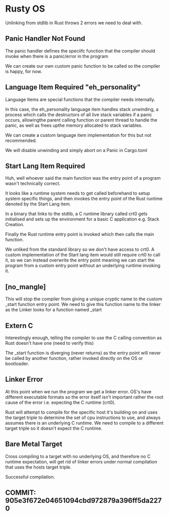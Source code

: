 
# Rusty OS

Unlinking from stdlib in Rust throws 2 errors we need to deal with.


## Panic Handler Not Found
The panic handler defines the speciifc function that the compiler should
invoke when there is a panic/error in the program

We can create our own custom panic function to be called so the compiler is happy, for now.

## Language Item Required "eh_personality"
Language Items are special functions that the compiler needs internally.

In this case, the eh_personality language item handles stack unwinding, a process
which calls the destructors of all live stack variables if a panic occurs, allowingthe parent calling function or parent thread to handle the panic, as well as frees upthe memory allocated to stack variables.

We can create a custom language item implementation for this but not recommended.

We will disable unwinding and simply abort on a Panic in Cargo.toml

## Start Lang Item Required
Huh, well whoever said the main function was the entry point of a program wasn't technically correct.

It looks like a runtime system needs to get called beforehand to setup system specific things, and then
invokes the entry point of the Rust runtime denoted by the Start Lang item.

In a binary that links to the stdlib, a C runtime library called crt0 gets initialised and sets up the
environment for a basic C application e.g. Stack Creation.

Finally the Rust runtime entry point is invoked which then calls the main function.

We unliked from the standard library so we don't have access to crt0. A custom implementation of
the Start lang item would still require crt0 to call it, so we can instead overwrite the entry point meaning
we can start the program from a custom entry point without an underlying runtime invoking it.

## [no_mangle] 
This will stop the compiler from giving a unique cryptic name to the custom _start function entry point.
We need to give this function name to the linker as the Linker looks for a function named _start

## Extern C
Interestingly enough, telling the compiler to use the C calling convention as Rust doesn't have one (need to verify this)

The _start function is diverging (never returns) as the entry point will never be called by another function,
rather invoked directly on the OS or bootloader.

## Linker Error
At this point when we run the program we get a linker error. OS's have different executable formats so the
error itself isn't important rather the root cause of the error i.e. expecting the C runtime (crt0).

Rust will attempt to compile for the specific host it's building on and uses the target triple to determine
the set of cpu instructions to use, and always assumes there is an underlying C runtime. We need to compile
to a different target triple so it doesn't expect the C runtime.

## Bare Metal Target
Cross compiling to a target with no underlying OS, and therefore no C runtime expectation, will get rid
of linker errors under normal compilation that uses the hosts target triple.

Successful compilation.

## COMMIT: 905e3f672e04651094cbd972879a396ff5da2270




